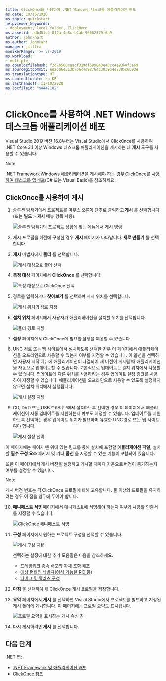 ```yaml
---
title: ClickOnce를 사용하여 .NET Windows 데스크톱 애플리케이션 배포
ms.date: 10/15/2020
ms.topic: quickstart
helpviewer_keywords:
- deployment, local folder, ClickOnce
ms.assetid: adb461c4-812a-4b8c-b2ab-96002379f6a9
author: john-hart
ms.author: JohnHart
manager: jillfra
monikerRange: '>= vs-2019'
ms.workload:
- multiple
ms.openlocfilehash: f2d7b500caacf320df599843e45cc4e93b4f3e69
ms.sourcegitcommit: ed26b6e313b766c4d92764c303954e2385c6693e
ms.translationtype: HT
ms.contentlocale: ko-KR
ms.lasthandoff: 11/10/2020
ms.locfileid: "94447182"
---
```

# <a name="deploy-a-net-windows-desktop-application-using-clickonce"></a>ClickOnce를 사용하여 .NET Windows 데스크톱 애플리케이션 배포

Visual Studio 2019 버전 16.8부터는 Visual Studio에서 ClickOnce를 사용하여 .NET Core 3.1 이상 Windows 데스크톱 애플리케이션을 게시하는 데 **게시** 도구를 사용할 수 있습니다.

> [!NOTE]
> .NET Framework Windows 애플리케이션을 게시해야 하는 경우 [ClickOnce를 사용하여 데스크톱 앱 배포](how-to-publish-a-clickonce-application-using-the-publish-wizard.md)(C# 또는 Visual Basic)를 참조하세요.

## <a name="publishing-with-clickonce"></a>ClickOnce를 사용하여 게시

1. 솔루션 탐색기에서 프로젝트를 마우스 오른쪽 단추로 클릭하고 **게시** 를 선택합니다(또는 **빌드** > **게시** 메뉴 항목 사용).

    ![솔루션 탐색기의 프로젝트 상황에 맞는 메뉴에서 게시 명령](../deployment/media/quickstart-clickonce-solution-explorer.png "게시 선택")

1. 게시 프로필을 이전에 구성한 경우 **게시** 페이지가 나타납니다. **새로 만들기** 를 선택합니다.

1. **게시** 마법사에서 **폴더** 를 선택합니다.

    ![게시 대상으로 폴더 선택](../deployment/media/quickstart-clickonce-publish-folder-category.png "폴더 선택")

1. **특정 대상** 페이지에서 **ClickOnce** 를 선택합니다.

    ![특정 대상으로 ClickOnce 선택](../deployment/media/quickstart-clickonce-publish-folder-target.png "ClickOnce 선택")

1. 경로를 입력하거나 **찾아보기** 를 선택하여 게시 위치를 선택합니다.

    ![게시 위치의 경로 지정](../deployment/media/quickstart-clickonce-publish-location.png "경로 입력")

1. **설치 위치** 페이지에서 사용자가 애플리케이션을 설치할 위치를 선택합니다.

    ![폴더 경로 지정](../deployment/media/quickstart-clickonce-install-location.png "설치 위치 선택")

1. **설정** 페이지에서 ClickOnce에 필요한 설정을 제공할 수 있습니다.

1. UNC 경로 또는 웹 사이트에서 설치하도록 선택한 경우 이 페이지에서 애플리케이션을 오프라인으로 사용할 수 있는지 여부를 지정할 수 있습니다. 이 옵션을 선택하면 사용자 시작 메뉴에 애플리케이션이 나열되어 새 버전이 게시될 때 애플리케이션을 자동으로 업데이트할 수 있습니다. 기본적으로 업데이트는 설치 위치에서 사용할 수 있습니다.  업데이트에 다른 위치를 사용하려는 경우 업데이트 설정 링크를 사용하여 지정할 수 있습니다. 애플리케이션을 오프라인으로 사용할 수 있도록 설정하지 않으면 설치 위치에서 실행됩니다.

    ![게시 설정 지정](../deployment/media/quickstart-clickonce-unc-settings.png "게시 설정 선택")

1. CD, DVD 또는 USB 드라이브에서 설치하도록 선택한 경우 이 페이지에서 애플리케이션이 자동 업데이트를 지원하는지 여부도 지정할 수 있습니다. 업데이트를 지원하도록 선택하는 경우 업데이트 위치가 필요하며 유효한 UNC 경로 또는 웹 사이트여야 합니다.

    ![게시 설정 선택](../deployment/media/quickstart-clickonce-settings.png "게시 설정 선택")

이 페이지에는 페이지 맨 위에 있는 링크를 통해 설치에 포함할 **애플리케이션 파일**, 설치할 **필수 구성 요소** 패키지 및 기타 **옵션** 을 지정할 수 있는 기능이 포함되어 있습니다.

또한 이 페이지에서 게시 버전을 설정하고 게시할 때마다 자동으로 버전이 증가하는지 여부를 설정할 수 있습니다.

> [!NOTE]
> 게시 버전 번호는 각 ClickOnce 프로필에 대해 고유합니다. 둘 이상의 프로필을 유지하려는 경우 이 점을 염두에 두어야 합니다.

10. **매니페스트 서명** 페이지에서 매니페스트에 서명해야 하는지 여부와 사용할 인증서를 지정할 수 있습니다.

    ![ClickOnce 매니페스트 서명](../deployment/media/quickstart-clickonce-sign-manifests.png)

1. **구성** 페이지에서 원하는 프로젝트 구성을 선택할 수 있습니다.

     ![게시 구성 지정](../deployment/media/quickstart-clickonce-configuration.png)

    선택하는 설정에 대한 추가 도움말은 다음을 참조하세요.

    - [프레임워크 종속 배포와 자체 포함 배포](/dotnet/core/deploying/)
    - [대상 런타임 식별자(이식 가능한 RID 등)](/dotnet/core/rid-catalog)
    - [디버그 및 릴리스 구성](../ide/understanding-build-configurations.md)

1. **마침** 을 선택하여 새 ClickOnce 게시 프로필을 저장합니다.

1. **요약** 페이지에서 **게시** 를 선택하면 Visual Studio에서 프로젝트를 빌드하고 지정된 게시 폴더에 게시합니다. 이 페이지에는 프로필 요약도 표시됩니다.

    ![프로필 요약을 표시하는 게시 속성 창](../deployment/media/quickstart-clickonce-summary.png)

1. 다시 게시하려면 **게시** 를 선택합니다.

## <a name="next-steps"></a>다음 단계

.NET 앱:

- [.NET Framework 및 애플리케이션 배포](/dotnet/framework/deployment/)
- [ClickOnce 참조](clickonce-reference.md)

